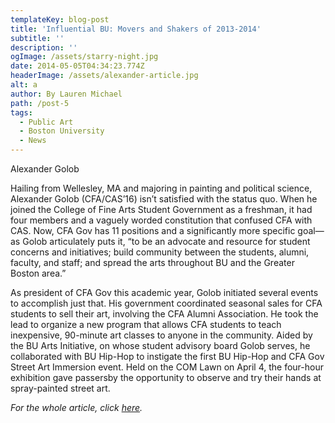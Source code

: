```yaml
---
templateKey: blog-post
title: 'Influential BU: Movers and Shakers of 2013-2014'
subtitle: ''
description: ''
ogImage: /assets/starry-night.jpg
date: 2014-05-05T04:34:23.774Z
headerImage: /assets/alexander-article.jpg
alt: a
author: By Lauren Michael
path: /post-5
tags:
  - Public Art
  - Boston University
  - News
---
```

Alexander Golob

Hailing from Wellesley, MA and majoring in painting and political science, Alexander Golob (CFA/CAS’16) isn’t satisfied with the status quo. When he joined the College of Fine Arts Student Government as a freshman, it had four members and a vaguely worded constitution that confused CFA with CAS. Now, CFA Gov has 11 positions and a significantly more specific goal—as Golob articulately puts it, “to be an advocate and resource for student concerns and initiatives; build community between the students, alumni, faculty, and staff; and spread the arts throughout BU and the Greater Boston area.”

As president of CFA Gov this academic year, Golob initiated several events to accomplish just that. His government coordinated seasonal sales for CFA students to sell their art, involving the CFA Alumni Association. He took the lead to organize a new program that allows CFA students to teach inexpensive, 90-minute art classes to anyone in the community. Aided by the BU Arts Initiative, on whose student advisory board Golob serves, he collaborated with BU Hip-Hop to instigate the first BU Hip-Hop and CFA Gov Street Art Immersion event. Held on the COM Lawn on April 4, the four-hour exhibition gave passersby the opportunity to observe and try their hands at spray-painted street art.



_For the whole article, click_ [_here_](http://buquad.com/2014/05/05/influential-bu-movers-and-shakers-of-2013-2014/8/)_._
